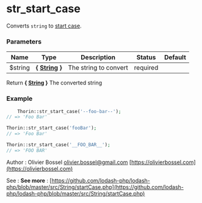 # str_start_case

Converts `string` to
[start case](https://en.wikipedia.org/wiki/Letter_case#Stylistic_or_specialised_usage).



### Parameters
Name  |  Type  |  Description  |  Status  |  Default
------------  |  ------------  |  ------------  |  ------------  |  ------------
$string  |  **{ [String](http://php.net/manual/en/language.types.string.php) }**  |  The string to convert  |  required  |

Return **{ [String](http://php.net/manual/en/language.types.string.php) }** The converted string

### Example
```php
	Thorin::str_start_case('--foo-bar--');
// => 'Foo Bar'

Thorin::str_start_case('fooBar');
// => 'Foo Bar'

Thorin::str_start_case('__FOO_BAR__');
// => 'FOO BAR'
```
Author : Olivier Bossel [olivier.bossel@gmail.com](mailto:olivier.bossel@gmail.com) [https://olivierbossel.com](https://olivierbossel.com)

See : **See more** : [https://github.com/lodash-php/lodash-php/blob/master/src/String/startCase.php](https://github.com/lodash-php/lodash-php/blob/master/src/String/startCase.php)